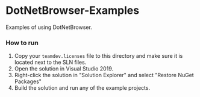 # DotNetBrowser-Examples
Examples of using DotNetBrowser.

### How to run
1. Copy your `teamdev.licenses` file to this directory and make sure it is located next to the SLN files.
2. Open the solution in Visual Studio 2019.
3. Right-click the solution in "Solution Explorer" and select "Restore NuGet Packages"
4. Build the solution and run any of the example projects.

